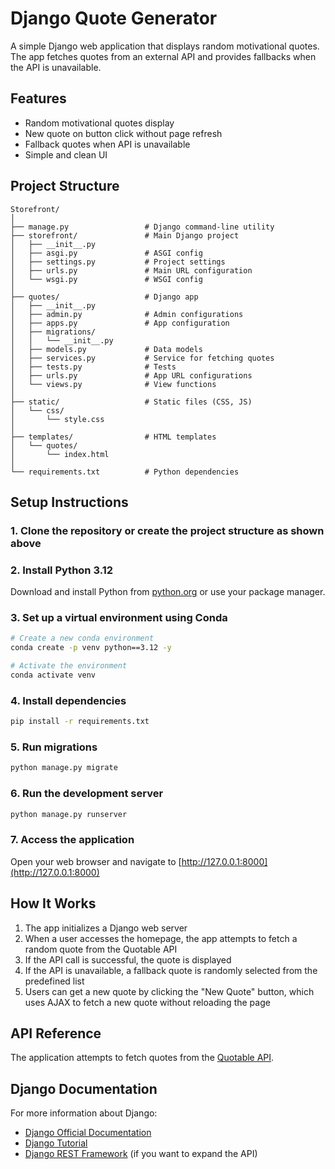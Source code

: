 # Django Quote Generator

A simple Django web application that displays random motivational quotes. The app fetches quotes from an external API and provides fallbacks when the API is unavailable.

## Features

- Random motivational quotes display
- New quote on button click without page refresh
- Fallback quotes when API is unavailable
- Simple and clean UI

## Project Structure

```
Storefront/
│
├── manage.py                 # Django command-line utility
├── storefront/               # Main Django project
│   ├── __init__.py
│   ├── asgi.py               # ASGI config
│   ├── settings.py           # Project settings
│   ├── urls.py               # Main URL configuration
│   └── wsgi.py               # WSGI config
│
├── quotes/                   # Django app
│   ├── __init__.py
│   ├── admin.py              # Admin configurations
│   ├── apps.py               # App configuration
│   ├── migrations/
│   │   └── __init__.py
│   ├── models.py             # Data models
│   ├── services.py           # Service for fetching quotes
│   ├── tests.py              # Tests
│   ├── urls.py               # App URL configurations
│   └── views.py              # View functions
│
├── static/                   # Static files (CSS, JS)
│   └── css/
│       └── style.css
│
├── templates/                # HTML templates
│   └── quotes/
│       └── index.html
│
└── requirements.txt          # Python dependencies
```

## Setup Instructions

### 1. Clone the repository or create the project structure as shown above

### 2. Install Python 3.12
Download and install Python from [python.org](https://www.python.org/downloads/) or use your package manager.

### 3. Set up a virtual environment using Conda

```bash
# Create a new conda environment
conda create -p venv python==3.12 -y

# Activate the environment
conda activate venv
```

### 4. Install dependencies

```bash
pip install -r requirements.txt
```

### 5. Run migrations

```bash
python manage.py migrate
```

### 6. Run the development server

```bash
python manage.py runserver
```

### 7. Access the application

Open your web browser and navigate to [http://127.0.0.1:8000](http://127.0.0.1:8000)

## How It Works

1. The app initializes a Django web server
2. When a user accesses the homepage, the app attempts to fetch a random quote from the Quotable API
3. If the API call is successful, the quote is displayed
4. If the API is unavailable, a fallback quote is randomly selected from the predefined list
5. Users can get a new quote by clicking the "New Quote" button, which uses AJAX to fetch a new quote without reloading the page

## API Reference

The application attempts to fetch quotes from the [Quotable API](https://api.quotable.io/random).

## Django Documentation

For more information about Django:
- [Django Official Documentation](https://docs.djangoproject.com/)
- [Django Tutorial](https://docs.djangoproject.com/en/4.2/intro/tutorial01/)
- [Django REST Framework](https://www.django-rest-framework.org/) (if you want to expand the API)

 